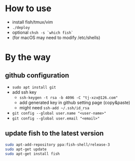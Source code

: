 # How to use

- install fish/tmux/vim
- `./deploy`
- optional ``chsh -s `which fish` ``
- (for macOS may need to modify /etc/shells)

# By the way
## github configuration
- `sudo apt install git`
- add ssh key
  - `ssh-keygen -t rsa -b 4096 -C "tj-xzx@126.com"`
  - add generated key in github setting page (copy&paste)
  - might need `ssh-add ~/.ssh/id_rsa`
- `git config --global user.name "<user-name>"`
- `git config --global user.email "<email>"`

## update fish to the latest version
```bash
sudo apt-add-repository ppa:fish-shell/release-3
sudo apt-get update
sudo apt-get install fish
```

